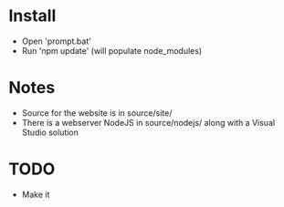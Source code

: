 # Install

* Open 'prompt.bat'
* Run 'npm update' (will populate node_modules)

# Notes

* Source for the website is in source/site/
* There is a webserver NodeJS in source/nodejs/ along with a Visual Studio solution
 
# TODO

* Make it 
